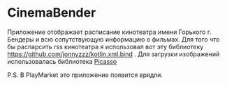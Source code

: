CinemaBender
=====================

Приложение отображает расписание кинотеатра имени Горького г. Бендеры и всю сопутствующую информацию о фильмах.
Для того что бы распарсить rss кинотеатра я использовал вот эту библиотеку https://github.com/jonnyzzz/kotlin.xml.bind  .
Для загрузки изображений использовалась библиотека [Picasso](http://square.github.io/picasso/) 

P.S. В PlayMarket это приложение появится врядли. 
